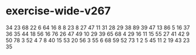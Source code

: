 # exercise-wide-v267
34
23
68
22
6
64
16
8
8
23
8
27
47
11
31
28
29
38
89
39
47
13
86
5
16
37
36
35
44
18
56
16
76
26
47
49
10
29
39
65
68
4
29
16
11
15
55
27
41
42
9
50
78
3
52
4
7
8
40
15
53
20
56
3
55
6
68
59
52
73
1
2
5
45
11
2
19
43
23
35
